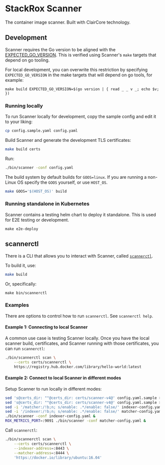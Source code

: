 # StackRox Scanner

The container image scanner.  Built with ClairCore technology.

## Development

Scanner requires the Go version to be aligned with the [EXPECTED_GO_VERSION](../EXPECTED_GO_VERSION).  This is verified using Scanner's `make` targets that depend on go tooling.

For local development, you can overwrite this restriction by specifying `EXPECTED_GO_VERSION` in the make targets that will depend on go tools, for example:

```
make build EXPECTED_GO_VERSION=$(go version | { read _ _ v _; echo $v; })
```

### Running locally

To run Scanner locally for development, copy the sample config and edit it to your liking:

```sh
cp config.sample.yaml config.yaml
```

Build Scanner and generate the development TLS certificates:

```sh
make build certs
```

Run:

```sh
./bin/scanner -conf config.yaml
```

The build system by default builds for `GOOS=linux`.  If you are running a non-Linux OS specify the `GOOS` yourself, or use `HOST_OS`.

```sh
make GOOS='$(HOST_OS)' build
```

### Running standalone in Kubernetes

Scanner contains a testing helm chart to deploy it standalone.  This is used for E2E testing or development.

```
make e2e-deploy
```

## scannerctl

There is a CLI that allows you to interact with Scanner, called [`scannerctl`](cmd/scannerctl/main.go).

To build it, use:

```sh
make build
```

Or, specifically:

```
make bin/scannerctl
```

### Examples

There are options to control how to run `scannerctl`.  See `scannerctl help`.

#### Example 1: Connecting to local Scanner 

A common use case is testing Scanner locally.  Once you have the local scanner build, certificates, and Scanner running with those certificates, you can run `scannerctl`:

```sh
./bin/scannerctl scan \
    --certs certs/scannerctl \
    https://registry.hub.docker.com/library/hello-world:latest
```



#### Example 2: Connect to local Scanner in different modes

Setup Scanner to run locally in different modes: 

```sh
sed 's@certs_dir: ""@certs_dir: certs/scanner-v4@' config.yaml.sample > matcher-config.yaml
sed 's@certs_dir: ""@certs_dir: certs/scanner-v4@' config.yaml.sample > indexer-config.yaml
sed -i '/matcher:/!b;n; s/enable: .*/enable: false/' indexer-config.yaml
sed -i '/indexer:/!b;n; s/enable: .*/enable: false/' matcher-config.yaml
./bin/scanner -conf indexer-config.yaml &
ROX_METRICS_PORT=:9091 ./bin/scanner -conf matcher-config.yaml &
```

Call `scannerctl`:

```sh
./bin/scannerctl scan \
    --certs certs/scannerctl \
    --indexer-address=:8443 \
    --matcher-address=:8444 \
    'https://docker.io/library/ubuntu:16.04'
```
